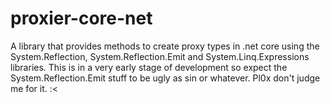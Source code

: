 # proxier-core-net
A library that provides methods to create proxy types in .net core using the System.Reflection, System.Reflection.Emit and System.Linq.Expressions libraries. This is in a very early stage of development so expect the System.Reflection.Emit stuff to be ugly as sin or whatever. Pl0x don't judge me for it. :<